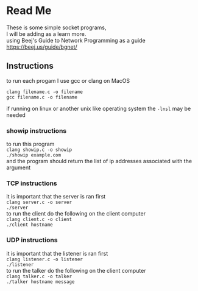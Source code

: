 # **Read Me**
These is some simple socket programs,  
I will be adding as a learn more.  
using Beej's Guide to Network Programming as a guide 
https://beej.us/guide/bgnet/

## Instructions
to run each progam I use gcc or clang on MacOS  

`clang filename.c -o filename`  
`gcc filename.c -o filename`  

if running on linux or another unix like operating system the `-lnsl` may be needed

### showip instructions  
to run this program  
`clang showip.c -o showip`  
`./showip example.com`  
and the program should return the list of ip addresses associated with the argument

### TCP instructions  
it is important that the server is ran first  
`clang server.c -o server`  
`./server`  
to run the client do the following on the client computer  
`clang client.c -o client`  
`./client hostname`

### UDP instructions  
it is important that the listener is ran first  
`clang listener.c -o listener`  
`./listener`  
to run the talker do the following on the client computer  
`clang talker.c -o talker`  
`./talker hostname message`